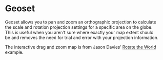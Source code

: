 # Geoset

Geoset allows you to pan and zoom an orthographic projection to calculate the scale and rotation projection settings for a specific area on the globe. This is useful when you aren't sure where exactly your map extent should be and removes the need for trial and error with your projection information.

The interactive drag and zoom map is from Jason Davies' [Rotate the World](http://www.jasondavies.com/maps/rotate/) example.